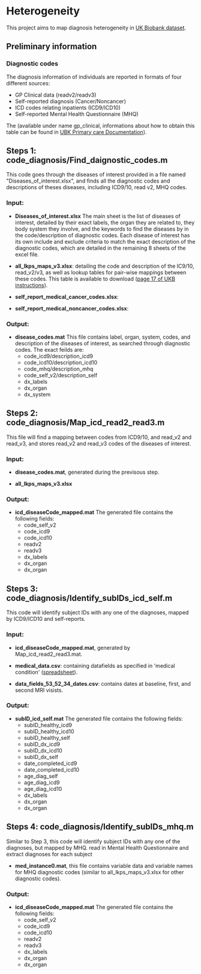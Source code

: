 # Heterogeneity
This project aims to map diagnosis heterogeneity in [UK Biobank dataset](https://bbams.ndph.ox.ac.uk/ams/).

## Preliminary information 
### Diagnostic codes
The diagnosis information of individuals are reported in formats of four different sources:
- GP Clinical data (readv2/readv3)
- Self-reported diagnosis (Cancer/Noncancer)
- ICD codes relating inpatients (ICD9/ICD10)
- Self-reported Mental Health Questionnaire (MHQ)

The  (available under name gp_clinical, informations about how to obtain this table can be found in [UBK Primary care Documentation](https://biobank.ndph.ox.ac.uk/showcase/showcase/docs/primary_care_data.pdf)).

## Steps 1: code_diagnosis/Find_daignostic_codes.m

This code goes through the diseases of interest provided in a file named "Diseases_of_interest.xlsx", and finds all the diagnostic codes and descriptions of theses diseases, including ICD9/10, read v2, MHQ codes. 

 ### Input:
 - **Diseases_of_interest.xlsx**
    The main sheet is the list of diseases of interest, detailed by their exact labels, the organ they are related to, they body system they involve, and the keywords to find the diseases by in the code/description of diagnostic codes.
    Each disease of interest has its own include and exclude criteria to match the exact description of the diagnostic codes, which are detailed in the remaining 8 sheets of the excel file.
 - **all_lkps_maps_v3.xlsx**: detailing the code and description of the IC9/10, read_v2/v3, as well as lookup tables for pair-wise mappings between these codes. This table is available to download ([page 17 of UKB instructions](https://biobank.ndph.ox.ac.uk/showcase/showcase/auxdata/primarycare_codings.zip)).

 - **self_report_medical_cancer_codes.xlsx**: 
 - **self_report_medical_noncancer_codes.xlsx**: 

### Output: 

- **disease_codes.mat**
    This file contains label, organ, system, codes, and description of the diseases of interest, as searched through diagnostic codes. The exact feilds are:
    - code_icd9/description_icd9 
    - code_icd10/description_icd10
    - code_mhq/description_mhq
    - code_self_v2/description_self
    - dx_labels
    - dx_organ
    - dx_system

## Steps 2: code_diagnosis/Map_icd_read2_read3.m

This file will find a mapping between codes from ICD9/10, and read_v2 and read_v3, and stores read_v2 and read_v3 codes of the diseases of interest.

### Input:

- **disease_codes.mat**, generated during the previsous step.

- **all_lkps_maps_v3.xlsx**

### Output:

- **icd_diseaseCode_mapped.mat**
    The generated file contains the following fields:
    - code_self_v2
    - code_icd9
    - code_icd10
    - readv2
    - readv3
    - dx_labels
    - dx_organ
    - dx_organ
    
## Steps 3: code_diagnosis/Identify_subIDs_icd_self.m

This code will identify subject IDs with any one of the diagnoses, mapped by ICD9/ICD10 and self-reports. 

### Input:

- **icd_diseaseCode_mapped.mat**, generated by Map_icd_read2_read3.mat.

- **medical_data.csv**: containing datafields as specified in 'medical condition' ([spreadsheet](https://biobank.ndph.ox.ac.uk/showcase/codown.cgi)).
- **data_fields_53_52_34_dates.csv**: contains dates at baseline, first, and second MRI visists.

### Output:

- **subID_icd_self.mat**
    The generated file contains the following fields:
    - subID_healthy_icd9
    - subID_healthy_icd10
    - subID_healthy_self
    - subID_dx_icd9
    - subID_dx_icd10
    - subID_dx_self
    - date_completed_icd9
    - date_completed_icd10
    - age_diag_self
    - age_diag_icd9
    - age_diag_icd10
    - dx_labels
    - dx_organ
    - dx_organ

## Steps 4: code_diagnosis/Identify_subIDs_mhq.m

Similar to Step 3, this code will identify subject IDs with any one of the diagnoses, but mapped by MHQ.
read in Mental Health Questionnaire and extract diagnoses for each subject

- **med_instance0.mat**, this file contains variable data and variable names for MHQ diagnostic codes (similar to all_lkps_maps_v3.xlsx for other diagnostic codes).

### Output:

- **icd_diseaseCode_mapped.mat**
    The generated file contains the following fields:
    - code_self_v2
    - code_icd9
    - code_icd10
    - readv2
    - readv3
    - dx_labels
    - dx_organ
    - dx_organ
